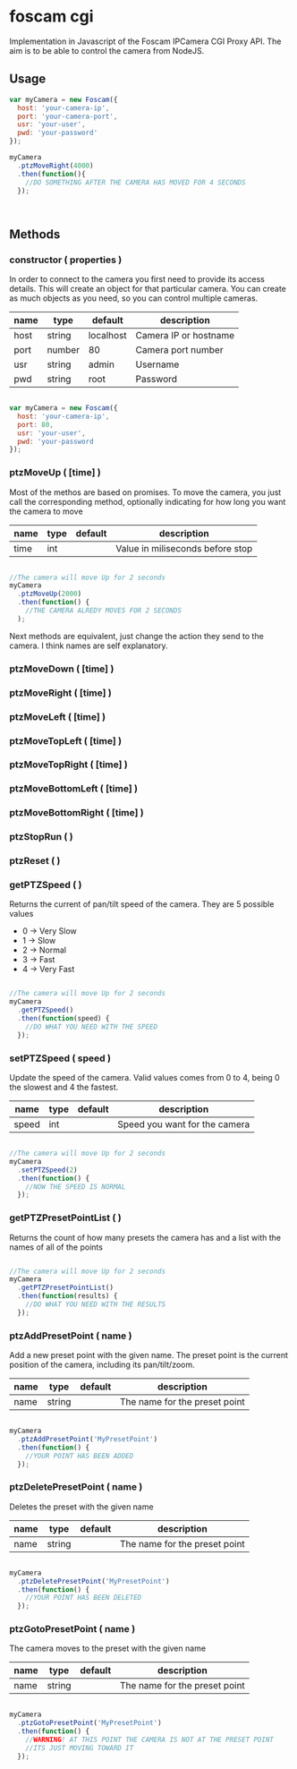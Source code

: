 # foscam cgi

Implementation in Javascript of the Foscam IPCamera CGI Proxy API.
The aim is to be able to control the camera from NodeJS. 

## Usage

```js
var myCamera = new Foscam({
  host: 'your-camera-ip',
  port: 'your-camera-port',
  usr: 'your-user',
  pwd: 'your-password'
});

myCamera
  .ptzMoveRight(4000)
  .then(function(){
    //DO SOMETHING AFTER THE CAMERA HAS MOVED FOR 4 SECONDS
  });




```

## Methods

### constructor ( properties )

In order to connect to the camera you first need to provide its access details. This will create an object for that particular camera. You can create as much objects as you need, so you can control multiple cameras. 

name | type   | default       | description
-----|--------|---------------|----------------------
host | string | localhost     | Camera IP or hostname
port | number | 80            | Camera port number
usr  | string | admin         | Username
pwd  | string | root          | Password


```js

var myCamera = new Foscam({
  host: 'your-camera-ip',
  port: 80,
  usr: 'your-user',
  pwd: 'your-password
});

```

### ptzMoveUp ( [time] )

Most of the methos are based on promises. To move the camera, you just call the corresponding method, optionally indicating for how long you want the camera to move

name | type   | default       | description
-----|--------|---------------|----------------------
time | int    |               | Value in miliseconds before stop


```js

//The camera will move Up for 2 seconds
myCamera
  .ptzMoveUp(2000)
  .then(function() {
    //THE CAMERA ALREDY MOVES FOR 2 SECONDS
  );

```

Next methods are equivalent, just change the action they send to the camera. I think names are self explanatory.

### ptzMoveDown ( [time] )
### ptzMoveRight ( [time] )
### ptzMoveLeft ( [time] )
### ptzMoveTopLeft ( [time] )
### ptzMoveTopRight ( [time] )
### ptzMoveBottomLeft ( [time] )
### ptzMoveBottomRight ( [time] )
### ptzStopRun ( )
### ptzReset ( )

### getPTZSpeed ( )

Returns the current of pan/tilt speed of the camera. They are 5 possible values

  - 0 -> Very Slow
  - 1 -> Slow
  - 2 -> Normal
  - 3 -> Fast
  - 4 -> Very Fast

```js

//The camera will move Up for 2 seconds
myCamera
  .getPTZSpeed()
  .then(function(speed) {
    //DO WHAT YOU NEED WITH THE SPEED
  });

```

### setPTZSpeed ( speed )

Update the speed of the camera. Valid values comes from 0 to 4, being 0 the slowest and 4 the fastest. 

name  | type   | default       | description
------|--------|---------------|----------------------
speed | int    |               | Speed you want for the camera


```js

//The camera will move Up for 2 seconds
myCamera
  .setPTZSpeed(2)
  .then(function() {
    //NOW THE SPEED IS NORMAL
  });

```

### getPTZPresetPointList ( )

Returns the count of how many presets the camera has and a list with the names of all of the points

```js

//The camera will move Up for 2 seconds
myCamera
  .getPTZPresetPointList()
  .then(function(results) {
    //DO WHAT YOU NEED WITH THE RESULTS
  });

```

### ptzAddPresetPoint ( name )

Add a new preset point with the given name. The preset point is the current position of the camera, including its pan/tilt/zoom. 

name  | type   | default       | description
------|--------|---------------|----------------------
name  | string |               | The name for the preset point


```js

myCamera
  .ptzAddPresetPoint('MyPresetPoint')
  .then(function() {
    //YOUR POINT HAS BEEN ADDED
  });

```

### ptzDeletePresetPoint ( name )

Deletes the preset with the given name

name  | type   | default       | description
------|--------|---------------|----------------------
name  | string |               | The name for the preset point


```js

myCamera
  .ptzDeletePresetPoint('MyPresetPoint')
  .then(function() {
    //YOUR POINT HAS BEEN DELETED
  });

```

### ptzGotoPresetPoint ( name )

The camera moves to the preset with the given name

name  | type   | default       | description
------|--------|---------------|----------------------
name  | string |               | The name for the preset point


```js

myCamera
  .ptzGotoPresetPoint('MyPresetPoint')
  .then(function() {
    //WARNING! AT THIS POINT THE CAMERA IS NOT AT THE PRESET POINT
    //ITS JUST MOVING TOWARD IT
  });

```
